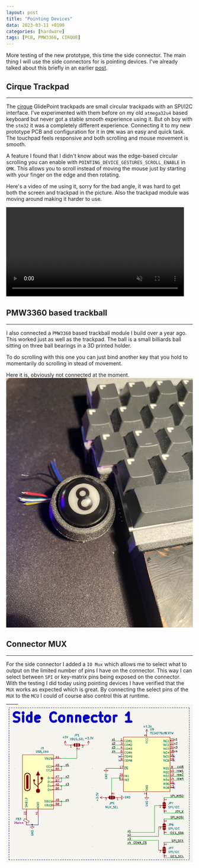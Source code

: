 ```yaml
---
layout: post
title: "Pointing Devices"
data: 2023-03-11 +0100
categories: [hardware]
tags: [PCB, PMW3366, CIRQUE]
---
```


More testing of the new prototype, this time the side connector. The main thing
I will use the side connectors for is pointing devices. I've already talked
about this briefly in an earlier [post](../trackball-addons).

## Cirque Trackpad
---

The [cirque](https://www.cirque.com/glidepoint-circle-trackpads) GlidePoint
trackpads are small circular trackpads with an SPI/I2C interface. I've
experimented with them before on my old `atmega32u4` based keyboard but never
got a stable smooth experience using it. But oh boy with the `stm32` it was a
completely different experience. Connecting it to my new prototype PCB and
configuration for it in `QMK` was an easy and quick task. The touchpad feels
responsive and both scrolling and mouse movement is smooth. 

A feature I found that I didn't know about was the edge-based circular scrolling
you can enable with `POINTING_DEVICE_GESTURES_SCROLL_ENABLE` in `QMK`. This
allows you to scroll instead of moving the mouse just by starting with your
finger on the edge and then rotating.

Here's a video of me using it, sorry for the bad angle, it was hard to get both
the screen and trackpad in the picture. Also the trackpad module was moving
around making it harder to use.

<video muted loop autoplay width="480">
    <source src="../../assets/img/230311/IMG_1784.MP4" type="video/mp4">
</video>

## PMW3360 based trackball
---
I also connected a `PMW3360` based trackball module I build over a year ago.
This worked just as well as the trackpad. The ball is a small billiards ball
sitting on three ball bearings in a 3D printed holder.

To do scrolling with this one you can just bind another key that you hold to
momentarily do scrolling in stead of movement. 

Here it is, obviously not connected at the moment.
![pmw3360](/assets/img/230311/IMG_1786.JPEG)

## Connector MUX
---
For the side connector I added a `IO Mux` which allows me to select what to output
on the limited number of pins I have on the connector. This way I can select
between `SPI` or key-matrix pins being exposed on the connector. With the testing
I did today using pointing devices I have verified that the `MUX` works as
expected which is great. By connecting the select pins of the `MUX` to the `MCU` I
could of course also control this at runtime.

![](/assets/img/230311/20230311184825.png)
